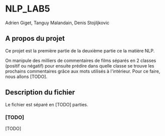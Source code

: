 # NLP_LAB5

Adrien Giget, Tanguy Malandain, Denis Stojiljkovic

## A propos du projet

Ce projet est la première partie de la deuxième partie ce la matière NLP.

On manipule des milliers de commentaires de films séparés en 2 classes 
(positif ou négatif) pour ensuite prédire dans quelle classe se trouve 
les prochains commentaires grâce aux mots utilisés à l'intérieur.
Pour ce faire, nous allons [TODO].


## Description du fichier

Le fichier est séparé en [TODO] parties.


### [TODO]

[TODO]